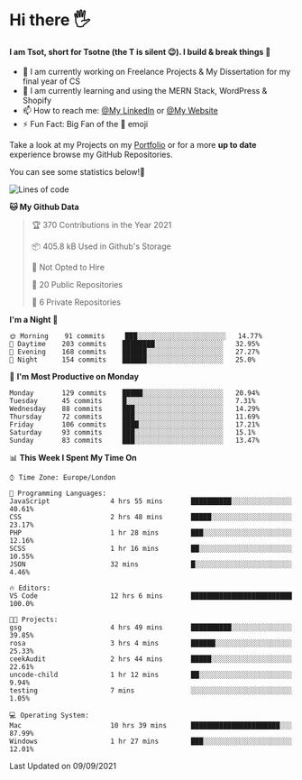 # Hi there :raised_hand_with_fingers_splayed:
#### I am Tsot, short for Tsotne (the T is silent :wink:). I build & break things :space_invader:
- :telescope: I am currently working on Freelance Projects & My Dissertation for my final year of CS
- :seedling: I am currently learning and using the MERN Stack, WordPress & Shopify
- :mailbox: How to reach me: [@My LinkedIn](https://www.linkedin.com/in/tsotne-gvadzabia/) or [@My Website](https://tsotnegvadzabia.me/contact)
- :zap: Fun Fact: Big Fan of the :space_invader: emoji

Take a look at my Projects on my [Portfolio](https://tsotne.co.uk/) or for a more **up to date** experience browse my GitHub Repositories.

You can see some statistics below!:space_invader:
<!--START_SECTION:waka-->
![Lines of code](https://img.shields.io/badge/From%20Hello%20World%20I%27ve%20Written-3.5%20million%20lines%20of%20code-blue)

**🐱 My Github Data** 

> 🏆 370 Contributions in the Year 2021
 > 
> 📦 405.8 kB Used in Github's Storage 
 > 
> 🚫 Not Opted to Hire
 > 
> 📜 20 Public Repositories 
 > 
> 🔑 6 Private Repositories  
 > 
**I'm a Night 🦉** 

```text
🌞 Morning    91 commits     ███░░░░░░░░░░░░░░░░░░░░░░   14.77% 
🌆 Daytime    203 commits    ████████░░░░░░░░░░░░░░░░░   32.95% 
🌃 Evening    168 commits    ██████░░░░░░░░░░░░░░░░░░░   27.27% 
🌙 Night      154 commits    ██████░░░░░░░░░░░░░░░░░░░   25.0%

```
📅 **I'm Most Productive on Monday** 

```text
Monday       129 commits    █████░░░░░░░░░░░░░░░░░░░░   20.94% 
Tuesday      45 commits     █░░░░░░░░░░░░░░░░░░░░░░░░   7.31% 
Wednesday    88 commits     ███░░░░░░░░░░░░░░░░░░░░░░   14.29% 
Thursday     72 commits     ███░░░░░░░░░░░░░░░░░░░░░░   11.69% 
Friday       106 commits    ████░░░░░░░░░░░░░░░░░░░░░   17.21% 
Saturday     93 commits     ███░░░░░░░░░░░░░░░░░░░░░░   15.1% 
Sunday       83 commits     ███░░░░░░░░░░░░░░░░░░░░░░   13.47%

```


📊 **This Week I Spent My Time On** 

```text
⌚︎ Time Zone: Europe/London

💬 Programming Languages: 
JavaScript               4 hrs 55 mins       ██████████░░░░░░░░░░░░░░░   40.61% 
CSS                      2 hrs 48 mins       █████░░░░░░░░░░░░░░░░░░░░   23.17% 
PHP                      1 hr 28 mins        ███░░░░░░░░░░░░░░░░░░░░░░   12.16% 
SCSS                     1 hr 16 mins        ██░░░░░░░░░░░░░░░░░░░░░░░   10.55% 
JSON                     32 mins             █░░░░░░░░░░░░░░░░░░░░░░░░   4.46%

🔥 Editors: 
VS Code                  12 hrs 6 mins       █████████████████████████   100.0%

🐱‍💻 Projects: 
gsg                      4 hrs 49 mins       ██████████░░░░░░░░░░░░░░░   39.85% 
rosa                     3 hrs 4 mins        ██████░░░░░░░░░░░░░░░░░░░   25.33% 
ceekAudit                2 hrs 44 mins       █████░░░░░░░░░░░░░░░░░░░░   22.61% 
uncode-child             1 hr 12 mins        ██░░░░░░░░░░░░░░░░░░░░░░░   9.94% 
testing                  7 mins              ░░░░░░░░░░░░░░░░░░░░░░░░░   1.05%

💻 Operating System: 
Mac                      10 hrs 39 mins      ██████████████████████░░░   87.99% 
Windows                  1 hr 27 mins        ███░░░░░░░░░░░░░░░░░░░░░░   12.01%

```


 Last Updated on 09/09/2021
<!--END_SECTION:waka-->
